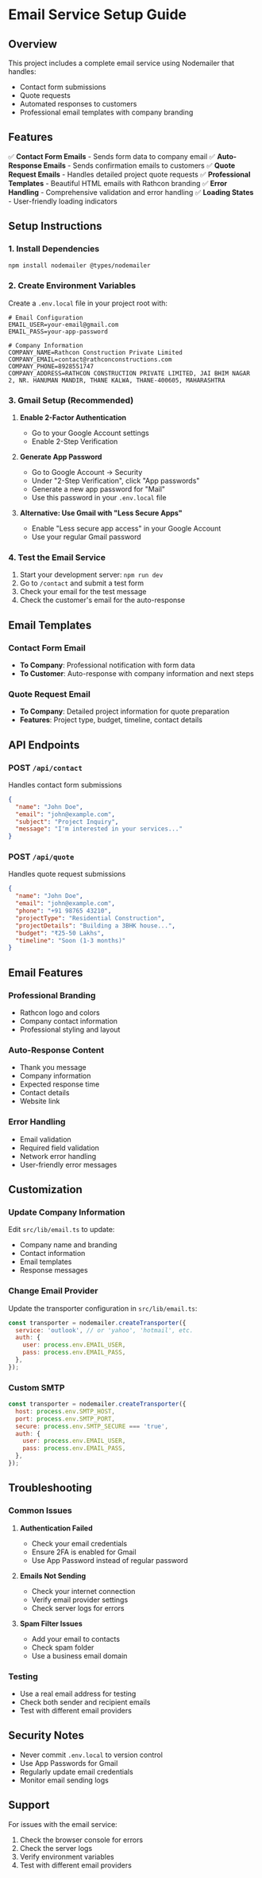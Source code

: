 # Email Service Setup Guide

## Overview
This project includes a complete email service using Nodemailer that handles:
- Contact form submissions
- Quote requests
- Automated responses to customers
- Professional email templates with company branding

## Features
✅ **Contact Form Emails** - Sends form data to company email
✅ **Auto-Response Emails** - Sends confirmation emails to customers
✅ **Quote Request Emails** - Handles detailed project quote requests
✅ **Professional Templates** - Beautiful HTML emails with Rathcon branding
✅ **Error Handling** - Comprehensive validation and error handling
✅ **Loading States** - User-friendly loading indicators

## Setup Instructions

### 1. Install Dependencies
```bash
npm install nodemailer @types/nodemailer
```

### 2. Create Environment Variables
Create a `.env.local` file in your project root with:

```env
# Email Configuration
EMAIL_USER=your-email@gmail.com
EMAIL_PASS=your-app-password

# Company Information
COMPANY_NAME=Rathcon Construction Private Limited
COMPANY_EMAIL=contact@rathconconstructions.com
COMPANY_PHONE=8928551747
COMPANY_ADDRESS=RATHCON CONSTRUCTION PRIVATE LIMITED, JAI BHIM NAGAR 2, NR. HANUMAN MANDIR, THANE KALWA, THANE-400605, MAHARASHTRA
```

### 3. Gmail Setup (Recommended)
1. **Enable 2-Factor Authentication**
   - Go to your Google Account settings
   - Enable 2-Step Verification

2. **Generate App Password**
   - Go to Google Account → Security
   - Under "2-Step Verification", click "App passwords"
   - Generate a new app password for "Mail"
   - Use this password in your `.env.local` file

3. **Alternative: Use Gmail with "Less Secure Apps"**
   - Enable "Less secure app access" in your Google Account
   - Use your regular Gmail password

### 4. Test the Email Service
1. Start your development server: `npm run dev`
2. Go to `/contact` and submit a test form
3. Check your email for the test message
4. Check the customer's email for the auto-response

## Email Templates

### Contact Form Email
- **To Company**: Professional notification with form data
- **To Customer**: Auto-response with company information and next steps

### Quote Request Email
- **To Company**: Detailed project information for quote preparation
- **Features**: Project type, budget, timeline, contact details

## API Endpoints

### POST `/api/contact`
Handles contact form submissions
```json
{
  "name": "John Doe",
  "email": "john@example.com",
  "subject": "Project Inquiry",
  "message": "I'm interested in your services..."
}
```

### POST `/api/quote`
Handles quote request submissions
```json
{
  "name": "John Doe",
  "email": "john@example.com",
  "phone": "+91 98765 43210",
  "projectType": "Residential Construction",
  "projectDetails": "Building a 3BHK house...",
  "budget": "₹25-50 Lakhs",
  "timeline": "Soon (1-3 months)"
}
```

## Email Features

### Professional Branding
- Rathcon logo and colors
- Company contact information
- Professional styling and layout

### Auto-Response Content
- Thank you message
- Company information
- Expected response time
- Contact details
- Website link

### Error Handling
- Email validation
- Required field validation
- Network error handling
- User-friendly error messages

## Customization

### Update Company Information
Edit `src/lib/email.ts` to update:
- Company name and branding
- Contact information
- Email templates
- Response messages

### Change Email Provider
Update the transporter configuration in `src/lib/email.ts`:
```javascript
const transporter = nodemailer.createTransporter({
  service: 'outlook', // or 'yahoo', 'hotmail', etc.
  auth: {
    user: process.env.EMAIL_USER,
    pass: process.env.EMAIL_PASS,
  },
});
```

### Custom SMTP
```javascript
const transporter = nodemailer.createTransporter({
  host: process.env.SMTP_HOST,
  port: process.env.SMTP_PORT,
  secure: process.env.SMTP_SECURE === 'true',
  auth: {
    user: process.env.EMAIL_USER,
    pass: process.env.EMAIL_PASS,
  },
});
```

## Troubleshooting

### Common Issues
1. **Authentication Failed**
   - Check your email credentials
   - Ensure 2FA is enabled for Gmail
   - Use App Password instead of regular password

2. **Emails Not Sending**
   - Check your internet connection
   - Verify email provider settings
   - Check server logs for errors

3. **Spam Filter Issues**
   - Add your email to contacts
   - Check spam folder
   - Use a business email domain

### Testing
- Use a real email address for testing
- Check both sender and recipient emails
- Test with different email providers

## Security Notes
- Never commit `.env.local` to version control
- Use App Passwords for Gmail
- Regularly update email credentials
- Monitor email sending logs

## Support
For issues with the email service:
1. Check the browser console for errors
2. Check the server logs
3. Verify environment variables
4. Test with different email providers
